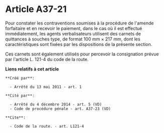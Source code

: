 # Article A37-21

Pour constater les contraventions soumises à la procédure de l'amende forfaitaire et en recevoir le paiement, dans le cas où
il est effectué immédiatement, les agents verbalisateurs utilisent des carnets de quittances à souches type, de format 100 mm
× 217 mm, dont les caractéristiques sont fixées par les dispositions de la présente section. 

Ces carnets sont également utilisés pour percevoir la consignation prévue par l'article L. 121-4 du code de la route.

**Liens relatifs à cet article**

	**Créé par**:

	  - Arrêté du 13 mai 2011 - art. 1

	**Cité par**:

	  - Arrêté du 4 décembre 2014 - art. 5 (VD)
	  - Code de procédure pénale - art. A37-23 (VD)

	**Cite**:

	  - Code de la route. - art. L121-4
